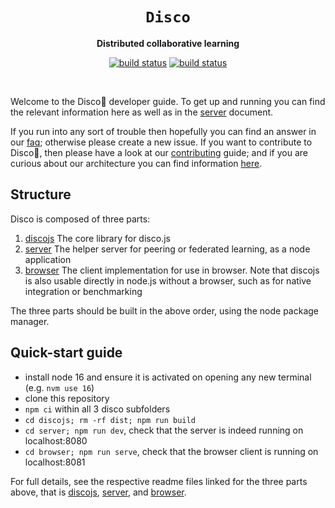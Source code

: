 <div align="center">
  <h1><code>Disco</code></h1>

  <p>
    <strong>Distributed collaborative learning</strong>
  </p>

  <p>
    <a href="https://github.com/epfml/disco/actions/workflows/lint-test-build.yml"><img src="https://github.com/epfml/disco/actions/workflows/lint-test-build.yml/badge.svg" alt="build status" /></a>
    <a href="https://github.com/epfml/disco/actions/workflows/deploy-server.yml"><img src="https://github.com/epfml/disco/actions/workflows/deploy-server.yml/badge.svg" alt="build status" /></a>
  </p>
  </br>

</div>

Welcome to the Disco🔮 developer guide. To get up and running you can find the relevant information here as well as in the [server](server/README.md) document.

If you run into any sort of trouble then hopefully you can find an answer in our [faq](information/FAQ.md); otherwise please create a new issue. If you want to contribute to Disco🔮, then please have a look at our [contributing](information/CONTRIBUTING.md) guide; and if you are curious about our architecture you can find information [here](information/ARCHITECTURE.md).

## Structure

Disco is composed of three parts:

1. [discojs](discojs/README.md) The core library for disco.js
2. [server](server/README.md) The helper server for peering or federated learning, as a node application
3. [browser](browser/README.md) The client implementation for use in browser. Note that discojs is also usable directly in node.js without a browser, such as for native integration or benchmarking

The three parts should be built in the above order, using the node package manager.

## Quick-start guide

- install node 16 and ensure it is activated on opening any new terminal (e.g. `nvm use 16`)
- clone this repository
- `npm ci` within all 3 disco subfolders
- `cd discojs; rm -rf dist; npm run build`
- `cd server; npm run dev`, check that the server is indeed running on localhost:8080
- `cd browser; npm run serve`, check that the browser client is running on localhost:8081

For full details, see the respective readme files linked for the three parts above, that is [discojs](discojs/README.md), [server](server/README.md), and [browser](browser/README.md).
